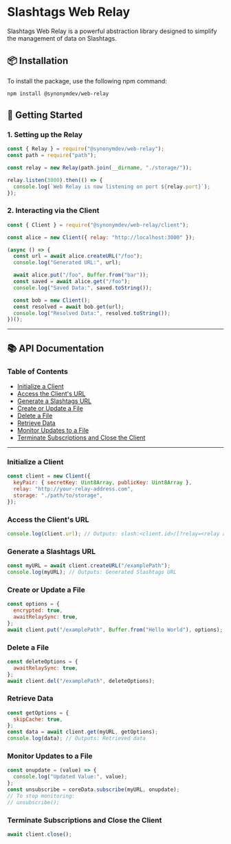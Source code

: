 # Slashtags Web Relay

Slashtags Web Relay is a powerful abstraction library designed to simplify the management of data on Slashtags.

## 📦 Installation

To install the package, use the following npm command:

```bash
npm install @synonymdev/web-relay
```

## 🚀 Getting Started

### 1. Setting up the Relay

```js
const { Relay } = require("@synonymdev/web-relay");
const path = require("path");

const relay = new Relay(path.join(__dirname, "./storage/"));

relay.listen(3000).then(() => {
  console.log(`Web Relay is now listening on port ${relay.port}`);
});
```

### 2. Interacting via the Client

```js
const { Client } = require("@synonymdev/web-relay/client");

const alice = new Client({ relay: "http://localhost:3000" });

(async () => {
  const url = await alice.createURL("/foo");
  console.log("Generated URL:", url);

  await alice.put("/foo", Buffer.from("bar"));
  const saved = await alice.get("/foo");
  console.log("Saved Data:", saved.toString());

  const bob = new Client();
  const resolved = await bob.get(url);
  console.log("Resolved Data:", resolved.toString());
})();
```

---

## 📚 API Documentation

### Table of Contents

- [Initialize a Client](#initialize-a-client)
- [Access the Client's URL](#access-the-clients-url)
- [Generate a Slashtags URL](#generate-a-slashtags-url)
- [Create or Update a File](#create-or-update-a-file)
- [Delete a File](#delete-a-file)
- [Retrieve Data](#retrieve-data)
- [Monitor Updates to a File](#monitor-updates-to-a-file)
- [Terminate Subscriptions and Close the Client](#terminate-subscriptions-and-close-the-client)

---

### Initialize a Client

```js
const client = new Client({
  keyPair: { secretKey: Uint8Array, publicKey: Uint8Array },
  relay: "http://your-relay-address.com",
  storage: "./path/to/storage",
});
```

### Access the Client's URL

```js
console.log(client.url); // Outputs: slash:<client.id>/[?relay=<relay address>]
```

### Generate a Slashtags URL

```js
const myURL = await client.createURL("/examplePath");
console.log(myURL); // Outputs: Generated Slashtags URL
```

### Create or Update a File

```js
const options = {
  encrypted: true,
  awaitRelaySync: true,
};
await client.put("/examplePath", Buffer.from("Hello World"), options);
```

### Delete a File

```js
const deleteOptions = {
  awaitRelaySync: true,
};
await client.del("/examplePath", deleteOptions);
```

### Retrieve Data

```js
const getOptions = {
  skipCache: true,
};
const data = await client.get(myURL, getOptions);
console.log(data); // Outputs: Retrieved data
```

### Monitor Updates to a File

```js
const onupdate = (value) => {
  console.log("Updated Value:", value);
};
const unsubscribe = coreData.subscribe(myURL, onupdate);
// To stop monitoring:
// unsubscribe();
```

### Terminate Subscriptions and Close the Client

```js
await client.close();
```
